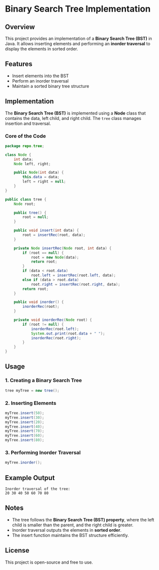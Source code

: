 # Binary Search Tree Implementation

## Overview
This project provides an implementation of a **Binary Search Tree (BST)** in Java. It allows inserting elements and performing an **inorder traversal** to display the elements in sorted order.

## Features

- Insert elements into the BST
- Perform an inorder traversal
- Maintain a sorted binary tree structure

## Implementation

The **Binary Search Tree (BST)** is implemented using a **Node** class that contains the data, left child, and right child. The `tree` class manages insertion and traversal.

### Core of the Code

```java
package repo.tree;

class Node {
    int data;
    Node left, right;

    public Node(int data) {
        this.data = data;
        left = right = null;
    }
}

public class tree {
    Node root;

    public tree() {
        root = null;
    }

    public void insert(int data) {
        root = insertRec(root, data);
    }

    private Node insertRec(Node root, int data) {
        if (root == null) {
            root = new Node(data);
            return root;
        }
        if (data < root.data)
            root.left = insertRec(root.left, data);
        else if (data > root.data)
            root.right = insertRec(root.right, data);
        return root;
    }

    public void inorder() {
        inorderRec(root);
    }

    private void inorderRec(Node root) {
        if (root != null) {
            inorderRec(root.left);
            System.out.print(root.data + " ");
            inorderRec(root.right);
        }
    }
}
```

## Usage

### 1. Creating a Binary Search Tree
```java
tree myTree = new tree();
```

### 2. Inserting Elements
```java
myTree.insert(50);
myTree.insert(30);
myTree.insert(20);
myTree.insert(40);
myTree.insert(70);
myTree.insert(60);
myTree.insert(80);
```

### 3. Performing Inorder Traversal
```java
myTree.inorder();
```

## Example Output
```
Inorder traversal of the tree:
20 30 40 50 60 70 80 
```

## Notes

- The tree follows the **Binary Search Tree (BST) property**, where the left child is smaller than the parent, and the right child is greater.
- Inorder traversal outputs the elements in **sorted order**.
- The insert function maintains the BST structure efficiently.

## License
This project is open-source and free to use.

